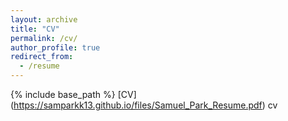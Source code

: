 ```yaml
---
layout: archive
title: "CV"
permalink: /cv/
author_profile: true
redirect_from:
  - /resume
---
```


{% include base_path %}
[CV] (https://samparkk13.github.io/files/Samuel_Park_Resume.pdf)
<a style="text-decoration:none" href="https://samparkk13.github.io/files/Samuel_Park_Resume.pdf">cv</a>
